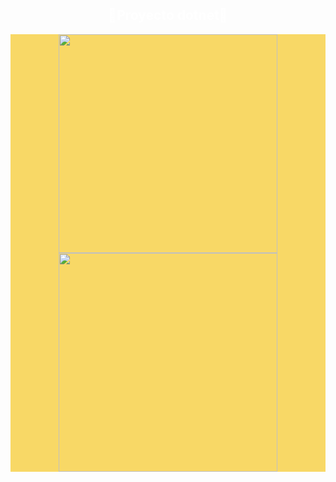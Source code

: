 <h2 align="center" style="color: #ffff;">🎩Proyecto dotnet🎩</h2>
<div align="center" style="background-color: #F8D866;">
  <a href="https://github.com/LisandroPiva/LisandroPiva"><img width="350" src="https://denvercoder1-github-readme-stats.vercel.app/api/pin/?username=LisandroPiva&repo=LisandroPiva&theme=midnight-purple&icon_color=F8D866"></a>
  <a href="https://github.com/JulianSerio/JulianSerio"><img width="350" src="https://denvercoder1-github-readme-stats.vercel.app/api/pin/?username=JulianSerio&repo=JulianSerio&theme=midnight-purple&icon_color=F8D866"></a>

  
</div>

